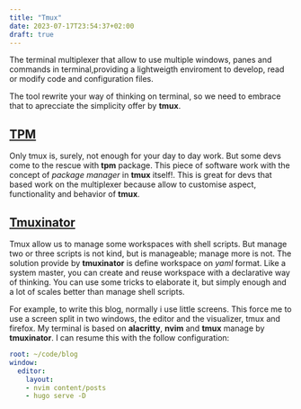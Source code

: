 ```yaml
---
title: "Tmux"
date: 2023-07-17T23:54:37+02:00
draft: true
---
```

The terminal multiplexer that allow to use multiple windows, panes and commands in terminal,providing a lightweigth enviroment to develop, read or modify code and configuration files.

The tool rewrite your way of thinking on terminal, so we need to embrace that to aprecciate the simplicity offer by **tmux**.

## [TPM](https://github.com/tmux-plugins/tpm)

Only tmux is, surely, not enough for your day to day work. But some devs come to the rescue with **tpm** package. This piece of software work with the concept of *package manager* in **tmux** itself!. This is great for devs that based work on the multiplexer because allow to customise aspect, functionality and behavior of **tmux**. 
## [Tmuxinator](https://github.com/tmuxinator/tmuxinator)

Tmux allow us to manage some workspaces with shell scripts. But manage two or three scripts is not kind, but is manageable; manage more is not. The solution provide by **tmuxinator** is define workspace on *yaml* format. Like a system master, you can create and reuse workspace with a declarative way of thinking. You can use some tricks to elaborate it, but simply enough and a lot of scales better than manage shell scripts. 

For example, to write this blog, normally i use little screens. This force me to use a screen split in two windows, the editor and the visualizer, tmux and firefox. My terminal is based on **alacritty**, **nvim** and **tmux** manage by **tmuxinator**. I can resume this with the follow configuration:
```yaml
root: ~/code/blog
window:
  editor: 
    layout: 
    - nvim content/posts
    - hugo serve -D
```
